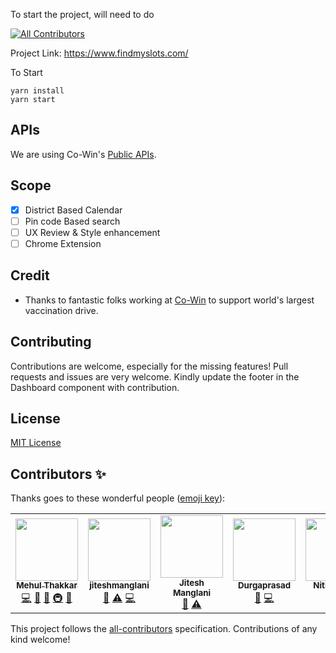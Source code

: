 To start the project, will need to do
<!-- ALL-CONTRIBUTORS-BADGE:START - Do not remove or modify this section -->
[![All Contributors](https://img.shields.io/badge/all_contributors-5-orange.svg?style=flat-square)](#contributors-)
<!-- ALL-CONTRIBUTORS-BADGE:END -->

Project Link: https://www.findmyslots.com/


To Start

```
yarn install
yarn start
```

## APIs
We are using Co-Win's [Public APIs](https://apisetu.gov.in/public/marketplace/api/cowin).

## Scope

- [X] District Based Calendar
- [ ] Pin code Based search
- [ ] UX Review & Style enhancement
- [ ] Chrome Extension

## Credit
- Thanks to fantastic folks working at [Co-Win](https://www.cowin.gov.in/home) to support world's largest vaccination drive.

## Contributing

Contributions are welcome, especially for the missing features! Pull requests and issues are very welcome. Kindly update the footer in the Dashboard component with contribution.

## License

[MIT License](LICENSE)
## Contributors ✨

Thanks goes to these wonderful people ([emoji key](https://allcontributors.org/docs/en/emoji-key)):

<!-- ALL-CONTRIBUTORS-LIST:START - Do not remove or modify this section -->
<!-- prettier-ignore-start -->
<!-- markdownlint-disable -->
<table>
  <tr>
    <td align="center"><a href="https://github.com/mehulcse"><img src="https://avatars.githubusercontent.com/u/7822793?v=4?s=100" width="100px;" alt=""/><br /><sub><b>Mehul Thakkar</b></sub></a><br /><a href="https://github.com/mehulcse/findmyslot/commits?author=mehulcse" title="Code">💻</a> <a href="https://github.com/mehulcse/findmyslot/commits?author=mehulcse" title="Documentation">📖</a> <a href="#maintenance-mehulcse" title="Maintenance">🚧</a> <a href="#infra-mehulcse" title="Infrastructure (Hosting, Build-Tools, etc)">🚇</a> <a href="#ideas-mehulcse" title="Ideas, Planning, & Feedback">🤔</a></td>
    <td align="center"><a href="https://github.com/jiteshmanglani"><img src="https://avatars.githubusercontent.com/u/57885928?v=4?s=100" width="100px;" alt=""/><br /><sub><b>jiteshmanglani</b></sub></a><br /><a href="#ideas-jiteshmanglani" title="Ideas, Planning, & Feedback">🤔</a> <a href="https://github.com/mehulcse/findmyslot/commits?author=jiteshmanglani" title="Tests">⚠️</a> <a href="https://github.com/mehulcse/findmyslot/commits?author=jiteshmanglani" title="Code">💻</a></td>
    <td align="center"><a href="https://github.com/jjmanglani01"><img src="https://avatars.githubusercontent.com/u/10581529?v=4?s=100" width="100px;" alt=""/><br /><sub><b>Jitesh Manglani</b></sub></a><br /><a href="#ideas-jjmanglani01" title="Ideas, Planning, & Feedback">🤔</a> <a href="https://github.com/mehulcse/findmyslot/commits?author=jjmanglani01" title="Tests">⚠️</a></td>
    <td align="center"><a href="http://durgaprasad-budhwani.com/"><img src="https://avatars.githubusercontent.com/u/993962?v=4?s=100" width="100px;" alt=""/><br /><sub><b>Durgaprasad</b></sub></a><br /><a href="#ideas-Durgaprasad-Budhwani" title="Ideas, Planning, & Feedback">🤔</a> <a href="https://github.com/mehulcse/findmyslot/commits?author=Durgaprasad-Budhwani" title="Code">💻</a></td>
    <td align="center"><a href="https://github.com/nitish-kalra-9"><img src="https://avatars.githubusercontent.com/u/69498008?v=4?s=100" width="100px;" alt=""/><br /><sub><b>Nitish Kalra</b></sub></a><br /><a href="#ideas-nitish-kalra-9" title="Ideas, Planning, & Feedback">🤔</a> <a href="https://github.com/mehulcse/findmyslot/commits?author=nitish-kalra-9" title="Code">💻</a></td>
  </tr>
</table>

<!-- markdownlint-restore -->
<!-- prettier-ignore-end -->

<!-- ALL-CONTRIBUTORS-LIST:END -->

This project follows the [all-contributors](https://github.com/all-contributors/all-contributors) specification. Contributions of any kind welcome!
